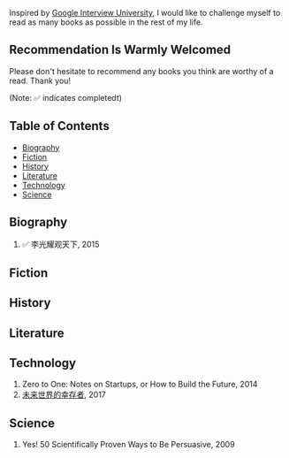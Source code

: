 Inspired by [Google Interview University](https://github.com/jwasham/google-interview-university/blob/master/README.md), I would like to challenge myself to read as many books as possible in the rest of my life. 

## Recommendation Is Warmly Welcomed

Please don't hesitate to recommend any books you think are worthy of a read. Thank you!

(Note: :white_check_mark: indicates completedt)

## Table of Contents

- [Biography](#biography)
- [Fiction](#fiction)
- [History](#history)
- [Literature](#literature)
- [Technology](#technology)
- [Science](#science)

## Biography
1. :white_check_mark: 李光耀观天下, 2015

## Fiction
    
## History

## Literature

## Technology
1. Zero to One: Notes on Startups, or How to Build the Future, 2014
1. [未来世界的幸存者](https://ruanyf.github.io/survivor/index.html), 2017

## Science
1. Yes! 50 Scientifically Proven Ways to Be Persuasive, 2009
